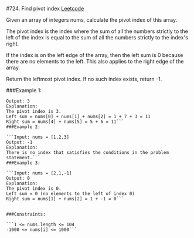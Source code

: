 #724. Find pivot index
[Leetcode](https://leetcode.com/problems/find-pivot-index/description/)

Given an array of integers nums, calculate the pivot index of this array.

The pivot index is the index where the sum of all the numbers strictly to the left of the index is equal to the sum of all the numbers strictly to the index's right.

If the index is on the left edge of the array, then the left sum is 0 because there are no elements to the left. This also applies to the right edge of the array.

Return the leftmost pivot index. If no such index exists, return -1.

 

###Example 1:

```Input: nums = [1,7,3,6,5,6]
Output: 3
Explanation:
The pivot index is 3.
Left sum = nums[0] + nums[1] + nums[2] = 1 + 7 + 3 = 11
Right sum = nums[4] + nums[5] = 5 + 6 = 11```
###Example 2:

```Input: nums = [1,2,3]
Output: -1
Explanation:
There is no index that satisfies the conditions in the problem statement.```
###Example 3:

```Input: nums = [2,1,-1]
Output: 0
Explanation:
The pivot index is 0.
Left sum = 0 (no elements to the left of index 0)
Right sum = nums[1] + nums[2] = 1 + -1 = 0```
 

###Constraints:

```1 <= nums.length <= 104
-1000 <= nums[i] <= 1000```